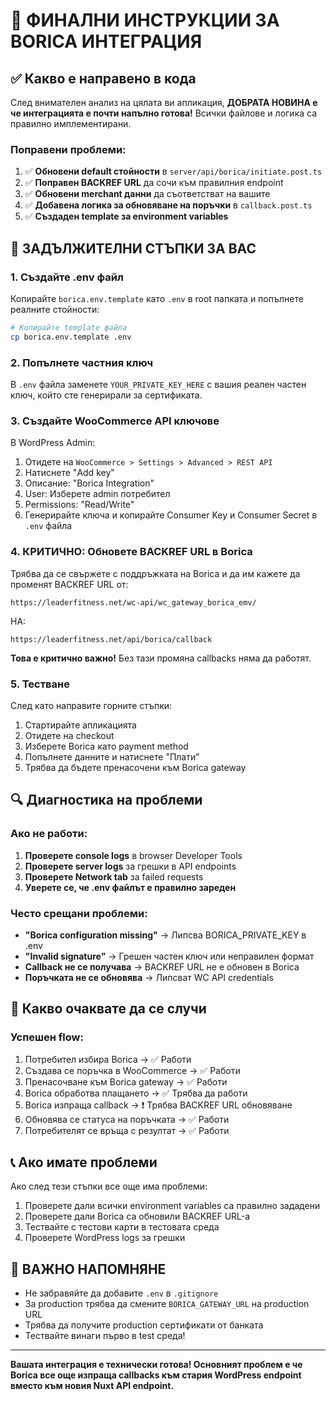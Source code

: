 # 🚀 ФИНАЛНИ ИНСТРУКЦИИ ЗА BORICA ИНТЕГРАЦИЯ

## ✅ Какво е направено в кода

След внимателен анализ на цялата ви апликация, **ДОБРАТА НОВИНА е че интеграцията е почти напълно готова!** Всички файлове и логика са правилно имплементирани.

### Поправени проблеми:

1. ✅ **Обновени default стойности** в `server/api/borica/initiate.post.ts`
2. ✅ **Поправен BACKREF URL** да сочи към правилния endpoint
3. ✅ **Обновени merchant данни** да съответстват на вашите
4. ✅ **Добавена логика за обновяване на поръчки** в `callback.post.ts`
5. ✅ **Създаден template за environment variables**

## 🔧 ЗАДЪЛЖИТЕЛНИ СТЪПКИ ЗА ВАС

### 1. Създайте .env файл

Копирайте `borica.env.template` като `.env` в root папката и попълнете реалните стойности:

```bash
# Копирайте template файла
cp borica.env.template .env
```

### 2. Попълнете частния ключ

В `.env` файла заменете `YOUR_PRIVATE_KEY_HERE` с вашия реален частен ключ, който сте генерирали за сертификата.

### 3. Създайте WooCommerce API ключове

В WordPress Admin:

1. Отидете на `WooCommerce > Settings > Advanced > REST API`
2. Натиснете "Add key"
3. Описание: "Borica Integration"
4. User: Изберете admin потребител
5. Permissions: "Read/Write"
6. Генерирайте ключа и копирайте Consumer Key и Consumer Secret в `.env` файла

### 4. **КРИТИЧНО: Обновете BACKREF URL в Borica**

Трябва да се свържете с поддръжката на Borica и да им кажете да променят BACKREF URL от:

```
https://leaderfitness.net/wc-api/wc_gateway_borica_emv/
```

НА:

```
https://leaderfitness.net/api/borica/callback
```

**Това е критично важно!** Без тази промяна callbacks няма да работят.

### 5. Тестване

След като направите горните стъпки:

1. Стартирайте апликацията
2. Отидете на checkout
3. Изберете Borica като payment method
4. Попълнете данните и натиснете "Плати"
5. Трябва да бъдете пренасочени към Borica gateway

## 🔍 Диагностика на проблеми

### Ако не работи:

1. **Проверете console logs** в browser Developer Tools
2. **Проверете server logs** за грешки в API endpoints
3. **Проверете Network tab** за failed requests
4. **Уверете се, че .env файлът е правилно зареден**

### Често срещани проблеми:

- **"Borica configuration missing"** → Липсва BORICA_PRIVATE_KEY в .env
- **"Invalid signature"** → Грешен частен ключ или неправилен формат
- **Callback не се получава** → BACKREF URL не е обновен в Borica
- **Поръчката не се обновява** → Липсват WC API credentials

## 🎯 Какво очаквате да се случи

### Успешен flow:

1. Потребител избира Borica → ✅ Работи
2. Създава се поръчка в WooCommerce → ✅ Работи
3. Пренасочване към Borica gateway → ✅ Работи
4. Borica обработва плащането → ✅ Трябва да работи
5. Borica изпраща callback → ❗ Трябва BACKREF URL обновяване
6. Обновява се статуса на поръчката → ✅ Работи
7. Потребителят се връща с резултат → ✅ Работи

## 📞 Ако имате проблеми

Ако след тези стъпки все още има проблеми:

1. Проверете дали всички environment variables са правилно зададени
2. Проверете дали Borica са обновили BACKREF URL-а
3. Тествайте с тестови карти в тестовата среда
4. Проверете WordPress logs за грешки

## 🚨 ВАЖНО НАПОМНЯНЕ

- Не забравяйте да добавите `.env` в `.gitignore`
- За production трябва да смените `BORICA_GATEWAY_URL` на production URL
- Трябва да получите production сертификати от банката
- Тествайте винаги първо в test среда!

---

**Вашата интеграция е технически готова! Основният проблем е че Borica все още изпраща callbacks към стария WordPress endpoint вместо към новия Nuxt API endpoint.**

